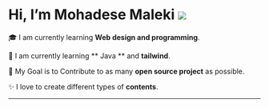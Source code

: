 # Hi, I’m Mohadese Maleki <img src=”https://github.com/TheDudeThatCode/TheDudeThatCode/blob/master/Assets/Hi.gif” width=”29px”>
<td valign=”center”>

 🎓 I am currently learning **Web design and programming**.

🌱 I am currently learning ** Java ** and **tailwind**.

🎯 My Goal is to Contribute to as many **open source project** as possible.

✨ I love to create different types of **contents**.

<hr/>


